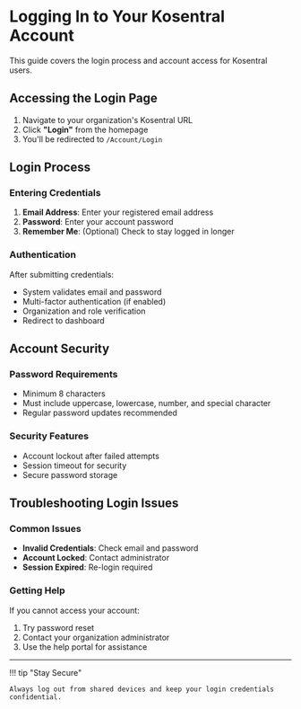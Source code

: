 # Logging In to Your Kosentral Account

This guide covers the login process and account access for Kosentral users.

## Accessing the Login Page

1. Navigate to your organization's Kosentral URL
2. Click **"Login"** from the homepage
3. You'll be redirected to `/Account/Login`

## Login Process

### Entering Credentials

1. **Email Address**: Enter your registered email address
2. **Password**: Enter your account password
3. **Remember Me**: (Optional) Check to stay logged in longer

### Authentication

After submitting credentials:    

- System validates email and password
- Multi-factor authentication (if enabled)
- Organization and role verification
- Redirect to dashboard

## Account Security

### Password Requirements
- Minimum 8 characters
- Must include uppercase, lowercase, number, and special character
- Regular password updates recommended

### Security Features
- Account lockout after failed attempts
- Session timeout for security
- Secure password storage

## Troubleshooting Login Issues

### Common Issues
- **Invalid Credentials**: Check email and password
- **Account Locked**: Contact administrator
- **Session Expired**: Re-login required

### Getting Help
If you cannot access your account:

1. Try password reset
2. Contact your organization administrator  
3. Use the help portal for assistance

---

!!! tip "Stay Secure"
    
    Always log out from shared devices and keep your login credentials confidential.
